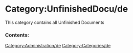# Category:UnfinishedDocu/de
This category contains all Unfinished Documents

### Contents:

[Category:Administration/de](Category:Administration/de.md) [Category:Categories/de](Category:Categories/de.md)
